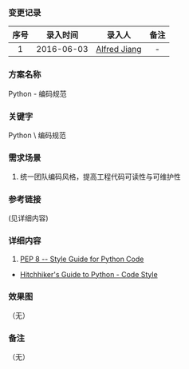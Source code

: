 ### 变更记录

| 序号 | 录入时间 | 录入人 | 备注 |
|:--------:|:--------:|:--------:|:--------:|
| 1 | 2016-06-03 | [Alfred Jiang](https://github.com/viktyz) | - |

### 方案名称

Python - 编码规范

### 关键字

Python \ 编码规范

### 需求场景

1. 统一团队编码风格，提高工程代码可读性与可维护性

### 参考链接
(见详细内容)

### 详细内容

1. [PEP 8 -- Style Guide for Python Code](https://www.python.org/dev/peps/pep-0008/)
* [Hitchhiker's Guide to Python - Code Style](http://docs.python-guide.org/en/latest/writing/style/)

### 效果图
（无）

### 备注
（无）